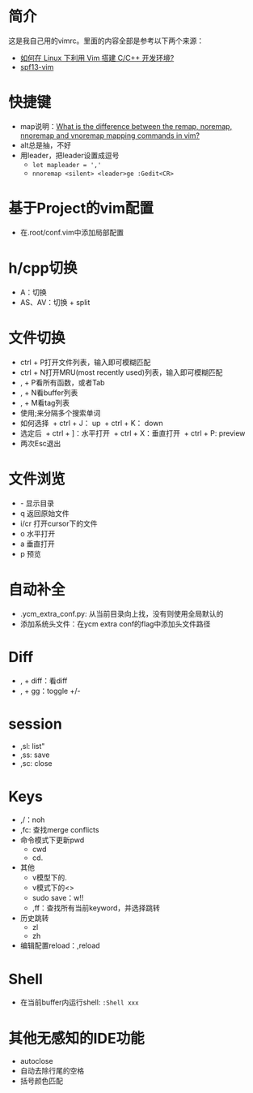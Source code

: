 # 简介
这是我自己用的vimrc。里面的内容全部是参考以下两个来源：
+ [如何在 Linux 下利用 Vim 搭建 C/C++ 开发环境?](https://www.zhihu.com/question/47691414/answer/373700711)
+ [spf13-vim](https://github.com/spf13/spf13-vim)

# 快捷键
+ map说明：[What is the difference between the remap, noremap, nnoremap and vnoremap mapping commands in vim?](https://stackoverflow.com/questions/3776117/what-is-the-difference-between-the-remap-noremap-nnoremap-and-vnoremap-mapping)
+ alt总是抽，不好
+ 用leader，把leader设置成逗号
  + `let mapleader = ','`
  + `nnoremap <silent> <leader>ge :Gedit<CR>`

# 基于Project的vim配置
+ 在.root/conf.vim中添加局部配置

# h/cpp切换
+ A：切换
+ AS、AV：切换 + split

# 文件切换
+ ctrl + P打开文件列表，输入即可模糊匹配
+ ctrl  + N打开MRU(most recently used)列表，输入即可模糊匹配
+ , + P看所有函数，或者Tab
+ , + N看buffer列表
+ , + M看tag列表
+ 使用;来分隔多个搜索单词
+ 如何选择
  + ctrl + J： up
  + ctrl + K： down
+ 选定后
  + ctrl + ]：水平打开
  + ctrl + X：垂直打开
  + ctrl + P: preview
+ 两次Esc退出

# 文件浏览
+ \- 显示目录
+ q 返回原始文件
+ i/cr 打开cursor下的文件
+ o 水平打开
+ a 垂直打开
+ p 预览

# 自动补全
+ .ycm\_extra\_conf.py: 从当前目录向上找，没有则使用全局默认的
+ 添加系统头文件：在ycm extra conf的flag中添加头文件路径

# Diff
+ , + diff：看diff
+ , + gg：toggle +/-

# session
+ ,sl: list"
+ ,ss: save
+ ,sc: close

# Keys
+ ,/：noh
+ ,fc: 查找merge conflicts
+ 命令模式下更新pwd
    + cwd
    + cd.
+ 其他
    + v模型下的.
    + v模式下的\<\>
    + sudo save：w!!
    + ,ff：查找所有当前keyword，并选择跳转
+ 历史跳转
    + zl
    + zh
+ 编辑配置reload：,reload

# Shell
+ 在当前buffer内运行shell: `:Shell xxx`

# 其他无感知的IDE功能
+ autoclose
+ 自动去除行尾的空格
+ 括号颜色匹配
